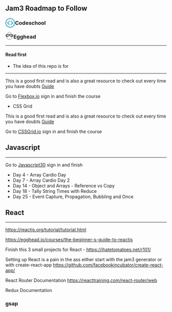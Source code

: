 <h2>Jam3 Roadmap to Follow</h2>  

<img align="left" src="./images/codeschool.svg" width="6%">
<h3>Codeschool</h3>  

<img align="left" src="./images/egghead.svg" width="5%">
<h3>Egghead</h3>  

---

#### Read first

* The idea of this repo is for

---

This is a good first read and is also a great resource to check out every time you have doubts
[Guide](https://css-tricks.com/snippets/css/a-guide-to-flexbox/)

Go to [Flexbox.io](https://flexbox.io/) sign in and finish the course

* CSS Grid

This is a good first read and is also a great resource to check out every time you have doubts
[Guide](https://css-tricks.com/snippets/css/complete-guide-grid/)

Go to [CSSGrid.io](https://cssgrid.io/) sign in and finish the course

## Javascript

---

Go to [Javascript30](https://javascript30.com/) sign in and finish

* Day 4 - Array Cardio Day
* Day 7 - Array Cardio Day 2
* Day 14 - Object and Arrays - Reference vs Copy
* Day 18 - Tally String Times with Reduce
* Day 25 - Event Capture, Propagation, Bubbling and Once

## React

---

https://reactjs.org/tutorial/tutorial.html

https://egghead.io/courses/the-beginner-s-guide-to-reactjs

Finish this 3 small projects for React - https://ihatetomatoes.net/r101/

Setting up React is a pain in the ass either start with the jam3 generator or with create-react-app https://github.com/facebookincubator/create-react-app/

React Router Documentation https://reacttraining.com/react-router/web

Redux Documentation

### gsap
